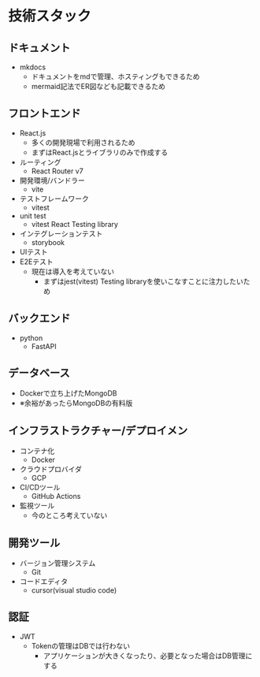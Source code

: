 # 技術スタック

## ドキュメント

- mkdocs
  - ドキュメントをmdで管理、ホスティングもできるため
  - mermaid記法でER図なども記載できるため

## フロントエンド

- React.js
    - 多くの開発現場で利用されるため
    - まずはReact.jsとライブラリのみで作成する
- ルーティング
    - React Router v7
- 開発環境/バンドラー
    - vite
- テストフレームワーク
    - vitest
- unit test
    - vitest React Testing library
- インテグレーションテスト
    - storybook
- UIテスト
- E2Eテスト
    - 現在は導入を考えていない
        - まずはjest(vitest) Testing libraryを使いこなすことに注力したいため

## バックエンド

- python
    - FastAPI

## データベース
- Dockerで立ち上げたMongoDB
- ※余裕があったらMongoDBの有料版

## インフラストラクチャー/デプロイメン

- コンテナ化
    - Docker
- クラウドプロバイダ
    - GCP
- CI/CDツール
    - GitHub Actions
- 監視ツール
    - 今のところ考えていない

## 開発ツール

- バージョン管理システム
    - Git
- コードエディタ
    - cursor(visual studio code)

## 認証

- JWT
    - Tokenの管理はDBでは行わない
        - アプリケーションが大きくなったり、必要となった場合はDB管理にする
